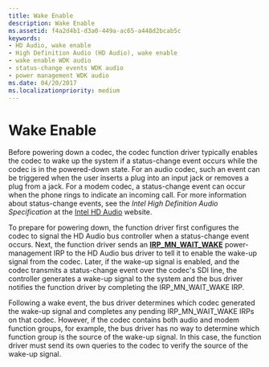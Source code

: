 ```yaml
---
title: Wake Enable
description: Wake Enable
ms.assetid: f4a2d4b1-d3a0-449a-ac65-a448d2bcab5c
keywords:
- HD Audio, wake enable
- High Definition Audio (HD Audio), wake enable
- wake enable WDK audio
- status-change events WDK audio
- power management WDK audio
ms.date: 04/20/2017
ms.localizationpriority: medium
---
```


# Wake Enable


Before powering down a codec, the codec function driver typically enables the codec to wake up the system if a status-change event occurs while the codec is in the powered-down state. For an audio codec, such an event can be triggered when the user inserts a plug into an input jack or removes a plug from a jack. For a modem codec, a status-change event can occur when the phone rings to indicate an incoming call. For more information about status-change events, see the *Intel High Definition Audio Specification* at the [Intel HD Audio](https://go.microsoft.com/fwlink/p/?linkid=42508) website.

To prepare for powering down, the function driver first configures the codec to signal the HD Audio bus controller when a status-change event occurs. Next, the function driver sends an [**IRP\_MN\_WAIT\_WAKE**](https://docs.microsoft.com/windows-hardware/drivers/kernel/irp-mn-wait-wake) power-management IRP to the HD Audio bus driver to tell it to enable the wake-up signal from the codec. Later, if the wake-up signal is enabled, and the codec transmits a status-change event over the codec's SDI line, the controller generates a wake-up signal to the system and the bus driver notifies the function driver by completing the IRP\_MN\_WAIT\_WAKE IRP.

Following a wake event, the bus driver determines which codec generated the wake-up signal and completes any pending IRP\_MN\_WAIT\_WAKE IRPs on that codec. However, if the codec contains both audio and modem function groups, for example, the bus driver has no way to determine which function group is the source of the wake-up signal. In this case, the function driver must send its own queries to the codec to verify the source of the wake-up signal.

 

 




